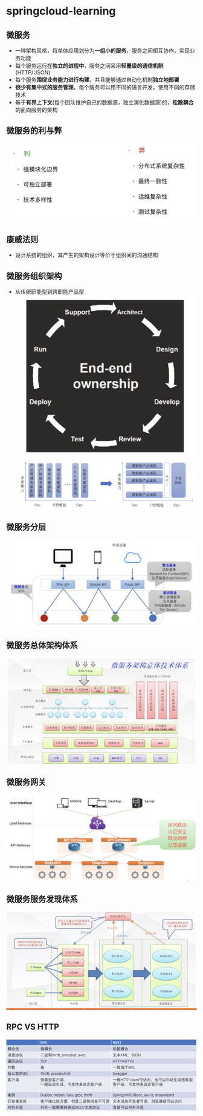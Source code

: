 # springcloud-learning
## 微服务
* 一种架构风格，将单体应用划分为**一组小的服务**，服务之间相互协作，实现业务功能
* 每个服务运行在**独立的进程中**，服务之间采用**轻量级的通信机制**(HTTP/'JSON)
* 每个服务**围绕业务能力进行构建**，并且能够通过自动化机制**独立地部署**
* **很少有集中式的服务管理**，每个服务可以用不同的语言开发，使用不同的存储技术
* 基于**有界上下文**(每个团队维护自己的数据源，独立演化数据源)的，**松散耦合**的面向服务的架构
## 微服务的利与弊
![images](https://github.com/fearlessroy/springcloud-learning/blob/master/images/weakness%26strength.png)
## 康威法则
* 设计系统的组织，其产生的架构设计等价于组织间的沟通结构
## 微服务组织架构
* 从传统职能型到跨职能产品型
![iamges](https://github.com/fearlessroy/springcloud-learning/blob/master/images/ownership.png)
![images](https://github.com/fearlessroy/springcloud-learning/blob/master/images/organization-chart.png)
## 微服务分层
![images](https://github.com/fearlessroy/springcloud-learning/blob/master/images/servicelevel.png)
## 微服务总体架构体系
![images](https://github.com/fearlessroy/springcloud-learning/blob/master/images/systemarchitecture.png)
## 微服务网关
![images](https://github.com/fearlessroy/springcloud-learning/blob/master/images/gateway.png)
## 微服务服务发现体系
![images](https://github.com/fearlessroy/springcloud-learning/blob/master/images/eureka.png)
## RPC VS HTTP
![images](https://github.com/fearlessroy/springcloud-learning/blob/master/images/rpc.png)

